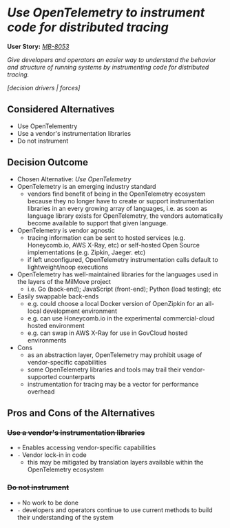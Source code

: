 # _Use OpenTelemetry to instrument code for distributed tracing_

**User Story:** *[MB-8053](https://dp3.atlassian.net/browse/MB-8053)*

_Give developers and operators an easier way to understand the behavior and structure of running systems by instrumenting code for distributed tracing._

*[decision drivers | forces]* <!-- optional -->

## Considered Alternatives

* Use OpenTelementry
* Use a vendor's instrumentation libraries
* Do not instrument

## Decision Outcome

* Chosen Alternative: *Use OpenTelemetry*
* OpenTelemetry is an emerging industry standard
  * vendors find benefit of being in the OpenTelemetry ecosystem because they no longer have to create or support instrumentation libraries in an every growing array of languages, i.e. as soon as language library exists for OpenTelemetry, the vendors automatically become available to support that given language.
* OpenTelemetry is vendor agnostic
  * tracing information can be sent to hosted services (e.g. Honeycomb.io, AWS X-Ray, etc) or self-hosted Open Source implementations (e.g. Zipkin, Jaeger. etc)
  * if left unconfigured, OpenTelemetry instrumentation calls default to lightweight/noop executions
* OpenTelemetry has well-maintained libraries for the languages used in the layers of the MilMove project
  * i.e. Go (back-end); JavaScript (front-end); Python (load testing); etc
* Easily swappable back-ends
  * e.g. could choose a local Docker version of OpenZipkin for an all-local development environment
  * e.g. can use Honeycomb.io in the experimental commercial-cloud hosted environment
  * e.g. can swap in AWS X-Ray for use in GovCloud hosted environments
* Cons
  * as an abstraction layer, OpenTelemetry may prohibit usage of vendor-specific capabilities
  * some OpenTelemetry libraries and tools may trail their vendor-supported counterparts
  * instrumentation for tracing may be a vector for performance overhead

## Pros and Cons of the Alternatives

### ~~Use a vendor's instrumentation libraries~~

* `+` Enables accessing vendor-specific capabilities
* `-` Vendor lock-in in code 
  * this may be mitigated by translation layers available within the OpenTelemetry ecosystem

### ~~Do not instrument~~

* `+` No work to be done
* `-` developers and operators continue to use current methods to build their understanding of the system

